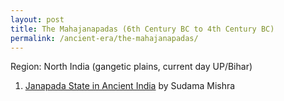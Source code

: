 ```yaml
---
layout: post
title: The Mahajanapadas (6th Century BC to 4th Century BC)
permalink: /ancient-era/the-mahajanapadas/
---
```


Region: North India (gangetic plains, current day UP/Bihar)

1. [Janapada State in Ancient India](https://archive.org/details/in.ernet.dli.2015.119794) by Sudama Mishra
